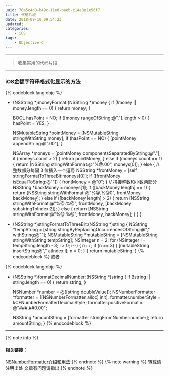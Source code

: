 ```yaml
---
uuid: 70a5c4d0-b49c-11e8-baeb-c14e8a1e56f7
title: 代码片段
date: 2018-09-10 09:54:23
updated:
categories:
	- iOS
tags:
	- Objective-C
---
```

---

    
  >  收集实用的代码片段
   
 <!-- more -->

***
<!-- 内容 -->
### iOS金额字符串格式化显示的方法
{% codeblock lang:objc %}
- (NSString *)moneyFormat:(NSString *)money {
    if (!money || money.length == 0) {
        return money;
    }

    BOOL hasPoint = NO;
    if ([money rangeOfString:@"."].length > 0) {
        hasPoint = YES;
    }

    NSMutableString *pointMoney = [NSMutableString stringWithString:money];
    if (hasPoint == NO) {
        [pointMoney appendString:@".00"];
    }

    NSArray *moneys = [pointMoney componentsSeparatedByString:@"."];
    if (moneys.count > 2) {
        return pointMoney;
    } else if (moneys.count == 1) {
        return [NSString stringWithFormat:@"%@.00", moneys[0]];
    } else {
        // 整数部分每隔 3 位插入一个逗号
        NSString *frontMoney = [self stringFormatToThreeBit:moneys[0]];
        if ([frontMoney isEqualToString:@""]) {
            frontMoney = @"0";
        }
        // 拼接整数和小数两部分
        NSString *backMoney = moneys[1];
        if ([backMoney length] == 1) {
            return [NSString stringWithFormat:@"%@.%@0", frontMoney, backMoney];
        } else if ([backMoney length] > 2) {
            return [NSString stringWithFormat:@"%@.%@", frontMoney, [backMoney substringToIndex:2]];
        } else {
            return [NSString stringWithFormat:@"%@.%@", frontMoney, backMoney];
        }
    }
}

- (NSString *)stringFormatToThreeBit:(NSString *)string {
    NSString *tempString = [string stringByReplacingOccurrencesOfString:@"," withString:@""];
    NSMutableString *mutableString = [NSMutableString stringWithString:tempString];
    NSInteger n = 2;
    for (NSInteger i = tempString.length - 3; i > 0; i--) {
        n++;
        if (n == 3) {
            [mutableString insertString:@"," atIndex:i];
            n = 0;
        }
    }
    return mutableString;
}
{% endcodeblock %}
或者

{% codeblock lang:objc %}
- (NSString *)formatDecimalNumber:(NSString *)string {
    if (!string || string.length == 0) {
        return string;
    }
    
    NSNumber *number = @([string doubleValue]);
    NSNumberFormatter *formatter = [[NSNumberFormatter alloc] init];
    formatter.numberStyle = kCFNumberFormatterDecimalStyle;
    formatter.positiveFormat = @"###,##0.00";
    
    NSString *amountString = [formatter stringFromNumber:number];
    return amountString;
}
{% endcodeblock %}
***
{% note info %} 
 #### 相关链接：
 [NSNumberFormatter介绍和用法](https://www.jianshu.com/p/95952b145a8e)
{% endnote %}
{% note warning %} 
 转载请注明出处 
 文章有问题请指出
{% endnote %}